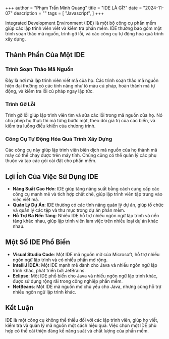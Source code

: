 +++
author = "Phạm Trần Minh Quang"
title = "IDE LÀ GÌ?"
date = "2024-11-07"
description = ""
tags = [
    "Javascript",
]
+++

Integrated Development Environment (IDE) là một bộ công cụ phần mềm giúp các lập trình viên viết và kiểm tra phần mềm. IDE thường bao gồm một trình soạn thảo mã nguồn, trình gỡ lỗi, và các công cụ tự động hóa quá trình xây dựng.

## Thành Phần Của Một IDE

### Trình Soạn Thảo Mã Nguồn
Đây là nơi mà lập trình viên viết mã của họ. Các trình soạn thảo mã nguồn hiện đại thường có các tính năng như tô màu cú pháp, hoàn thành mã tự động, và kiểm tra lỗi cú pháp ngay lập tức.

### Trình Gỡ Lỗi
Trình gỡ lỗi giúp lập trình viên tìm và sửa các lỗi trong mã nguồn của họ. Nó cho phép họ thực thi mã từng bước một, theo dõi giá trị của các biến, và kiểm tra luồng điều khiển của chương trình.

### Công Cụ Tự Động Hóa Quá Trình Xây Dựng
Các công cụ này giúp lập trình viên biên dịch mã nguồn của họ thành mã máy có thể chạy được trên máy tính. Chúng cũng có thể quản lý các phụ thuộc và tạo các gói cài đặt cho phần mềm.

## Lợi Ích Của Việc Sử Dụng IDE

- **Năng Suất Cao Hơn**: IDE giúp tăng năng suất bằng cách cung cấp các công cụ mạnh mẽ và tích hợp chặt chẽ, giúp lập trình viên tập trung vào việc viết mã.
- **Quản Lý Dự Án**: IDE thường có các tính năng quản lý dự án, giúp tổ chức và quản lý các tệp và thư mục trong dự án phần mềm.
- **Hỗ Trợ Đa Nền Tảng**: Nhiều IDE hỗ trợ nhiều ngôn ngữ lập trình và nền tảng khác nhau, giúp lập trình viên làm việc trên nhiều loại dự án khác nhau.

## Một Số IDE Phổ Biến

- **Visual Studio Code**: Một IDE mã nguồn mở của Microsoft, hỗ trợ nhiều ngôn ngữ lập trình và có nhiều phần mở rộng.
- **IntelliJ IDEA**: Một IDE mạnh mẽ dành cho Java và nhiều ngôn ngữ lập trình khác, phát triển bởi JetBrains.
- **Eclipse**: Một IDE phổ biến cho Java và nhiều ngôn ngữ lập trình khác, được sử dụng rộng rãi trong công nghiệp phần mềm.
- **NetBeans**: Một IDE mã nguồn mở chủ yếu cho Java, nhưng cũng hỗ trợ nhiều ngôn ngữ lập trình khác.

## Kết Luận

IDE là một công cụ không thể thiếu đối với các lập trình viên, giúp họ viết, kiểm tra và quản lý mã nguồn một cách hiệu quả. Việc chọn một IDE phù hợp có thể cải thiện đáng kể năng suất và chất lượng của phần mềm.

